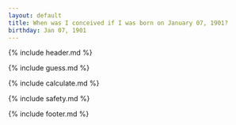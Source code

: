 ```yaml
---
layout: default
title: When was I conceived if I was born on January 07, 1901?
birthday: Jan 07, 1901
---
```


{% include header.md %}

{% include guess.md %}

{% include calculate.md %}

{% include safety.md %}

{% include footer.md %}



